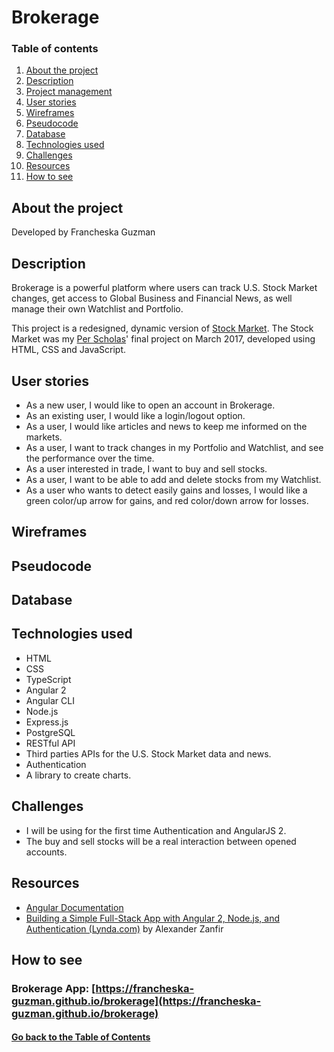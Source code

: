 # <a id="project">Brokerage</a>

### Table of contents

1. [About the project](#about)
2. [Description](#description)
3. [Project management](https://github.com/francheska-guzman/brokerage#boards?repos=95994166)
4. [User stories](#user-stories)
5. [Wireframes](#wireframes)
6. [Pseudocode](#pseudocode)
7. [Database](#database)
8. [Technologies used](#technologies-used)
9. [Challenges](#challenges)
10. [Resources](#resources)
11. [How to see](#deployment)

## <a id="about">About the project</a>

Developed by Francheska Guzman

## <a id="description">Description</a>

Brokerage is a powerful platform where users can track U.S. Stock Market changes, get access to Global Business and Financial News, as well manage their own Watchlist and Portfolio.

This project is a redesigned, dynamic version of [Stock Market](https://github.com/francheska-guzman/stock-market). The Stock Market was my [Per Scholas](https://perscholas.org/apply/codebridge)' final project on March 2017, developed using HTML, CSS and JavaScript. 

## <a id="user-stories">User stories</a>

- As a new user, I would like to open an account in Brokerage.
- As an existing user, I would like a login/logout option.
- As a user, I would like articles and news to keep me informed on the markets.
- As a user, I want to track changes in my Portfolio and Watchlist, and see the performance over the time.
- As a user interested in trade, I want to buy and sell stocks.
- As a user, I want to be able to add and delete stocks from my Watchlist.
- As a user who wants to detect easily gains and losses, I would like a green color/up arrow for gains, and red color/down arrow for losses.

## <a id="wireframes">Wireframes</a>

## <a id="pseudocode">Pseudocode</a>

## <a id="database">Database</a>

## <a id="technologies-used">Technologies used</a>

* HTML
* CSS
* TypeScript
* Angular 2
* Angular CLI
* Node.js
* Express.js
* PostgreSQL
* RESTful API
* Third parties APIs for the U.S. Stock Market data and news.
* Authentication
* A library to create charts.

## <a id="challenges">Challenges</a>

- I will be using for the first time Authentication and AngularJS 2.
- The buy and sell stocks will be a real interaction between opened accounts.

## <a id="resources">Resources</a>

- [Angular Documentation](https://angular.io/guide/quickstart)
- [Building a Simple Full-Stack App with Angular 2, Node.js, and Authentication (Lynda.com)](https://www.lynda.com/AngularJS-tutorials/Building-Simple-Full-Stack-App-Angular-2-Node/576588-2.html?srchtrk=index%3a1%0alinktypeid%3a2%0aq%3aBuilding+a+Simple+Full-Stack+App+with+Angular+2%2c+Node.js%2c+and+Authentication%0apage%3a1%0as%3arelevance%0asa%3atrue%0aproducttypeid%3a2) by Alexander Zanfir

## <a id="deployment">How to see</a>

### Brokerage App: [https://francheska-guzman.github.io/brokerage](https://francheska-guzman.github.io/brokerage)

#### [Go back to the Table of Contents](#project)
